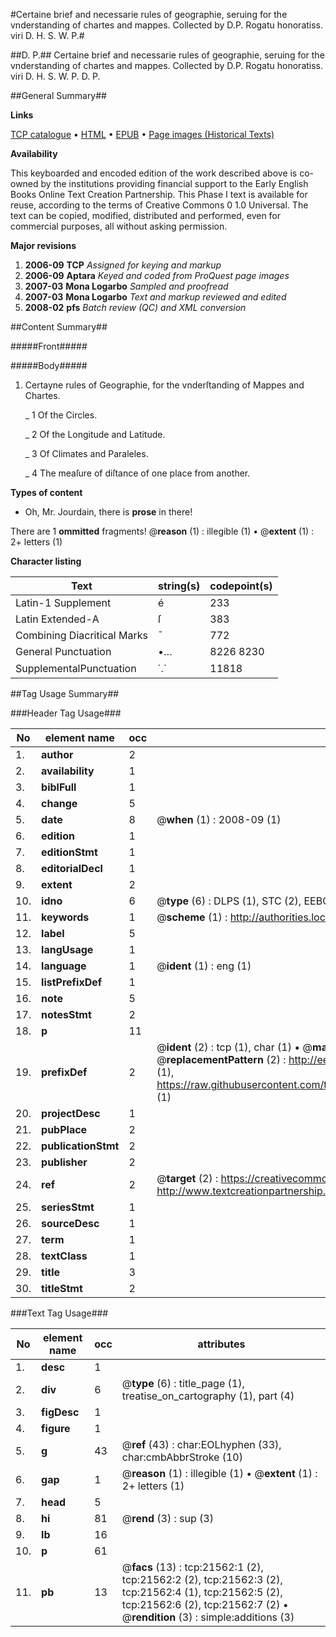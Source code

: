 #Certaine brief and necessarie rules of geographie, seruing for the vnderstanding of chartes and mappes. Collected by D.P. Rogatu honoratiss. viri D. H. S. W. P.#

##D. P.##
Certaine brief and necessarie rules of geographie, seruing for the vnderstanding of chartes and mappes. Collected by D.P. Rogatu honoratiss. viri D. H. S. W. P.
D. P.

##General Summary##

**Links**

[TCP catalogue](http://www.ota.ox.ac.uk/tcp/)  • 
[HTML](http://tei.it.ox.ac.uk/tcp/Texts-HTML/free/A08/A08774.html)  • 
[EPUB](http://tei.it.ox.ac.uk/tcp/Texts-EPUB/free/A08/A08774.epub) • 
[Page images (Historical Texts)](https://data.historicaltexts.jisc.ac.uk/view?pubId=eebo-99856046e&pageId=eebo-99856046e-21562-1)

**Availability**

This keyboarded and encoded edition of the
	       work described above is co-owned by the institutions
	       providing financial support to the Early English Books
	       Online Text Creation Partnership. This Phase I text is
	       available for reuse, according to the terms of Creative
	       Commons 0 1.0 Universal. The text can be copied,
	       modified, distributed and performed, even for
	       commercial purposes, all without asking permission.

**Major revisions**

1. __2006-09__ __TCP__ *Assigned for keying and markup*
1. __2006-09__ __Aptara__ *Keyed and coded from ProQuest page images*
1. __2007-03__ __Mona Logarbo__ *Sampled and proofread*
1. __2007-03__ __Mona Logarbo__ *Text and markup reviewed and edited*
1. __2008-02__ __pfs__ *Batch review (QC) and XML conversion*

##Content Summary##

#####Front#####

#####Body#####

1. Certayne rules of Geographie,
for the vnderſtanding of
Mappes and Chartes.

    _ 1 Of the Circles.

    _ 2 Of the Longitude and Latitude.

    _ 3 Of Climates and Paraleles.

    _ 4 The meaſure of diſtance of one
place from another.

**Types of content**

  * Oh, Mr. Jourdain, there is **prose** in there!

There are 1 **ommitted** fragments! 
 @__reason__ (1) : illegible (1)  •  @__extent__ (1) : 2+ letters (1)

**Character listing**


|Text|string(s)|codepoint(s)|
|---|---|---|
|Latin-1 Supplement|é|233|
|Latin Extended-A|ſ|383|
|Combining             Diacritical Marks|̄|772|
|General Punctuation|•…|8226 8230|
|SupplementalPunctuation|⸪|11818|

##Tag Usage Summary##

###Header Tag Usage###

|No|element name|occ|attributes|
|---|---|---|---|
|1.|__author__|2||
|2.|__availability__|1||
|3.|__biblFull__|1||
|4.|__change__|5||
|5.|__date__|8| @__when__ (1) : 2008-09 (1)|
|6.|__edition__|1||
|7.|__editionStmt__|1||
|8.|__editorialDecl__|1||
|9.|__extent__|2||
|10.|__idno__|6| @__type__ (6) : DLPS (1), STC (2), EEBO-CITATION (1), PROQUEST (1), VID (1)|
|11.|__keywords__|1| @__scheme__ (1) : http://authorities.loc.gov/ (1)|
|12.|__label__|5||
|13.|__langUsage__|1||
|14.|__language__|1| @__ident__ (1) : eng (1)|
|15.|__listPrefixDef__|1||
|16.|__note__|5||
|17.|__notesStmt__|2||
|18.|__p__|11||
|19.|__prefixDef__|2| @__ident__ (2) : tcp (1), char (1)  •  @__matchPattern__ (2) : ([0-9\-]+):([0-9IVX]+) (1), (.+) (1)  •  @__replacementPattern__ (2) : http://eebo.chadwyck.com/downloadtiff?vid=$1&page=$2 (1), https://raw.githubusercontent.com/textcreationpartnership/Texts/master/tcpchars.xml#$1 (1)|
|20.|__projectDesc__|1||
|21.|__pubPlace__|2||
|22.|__publicationStmt__|2||
|23.|__publisher__|2||
|24.|__ref__|2| @__target__ (2) : https://creativecommons.org/publicdomain/zero/1.0/ (1), http://www.textcreationpartnership.org/docs/. (1)|
|25.|__seriesStmt__|1||
|26.|__sourceDesc__|1||
|27.|__term__|1||
|28.|__textClass__|1||
|29.|__title__|3||
|30.|__titleStmt__|2||


###Text Tag Usage###

|No|element name|occ|attributes|
|---|---|---|---|
|1.|__desc__|1||
|2.|__div__|6| @__type__ (6) : title_page (1), treatise_on_cartography (1), part (4)|
|3.|__figDesc__|1||
|4.|__figure__|1||
|5.|__g__|43| @__ref__ (43) : char:EOLhyphen (33), char:cmbAbbrStroke (10)|
|6.|__gap__|1| @__reason__ (1) : illegible (1)  •  @__extent__ (1) : 2+ letters (1)|
|7.|__head__|5||
|8.|__hi__|81| @__rend__ (3) : sup (3)|
|9.|__lb__|16||
|10.|__p__|61||
|11.|__pb__|13| @__facs__ (13) : tcp:21562:1 (2), tcp:21562:2 (2), tcp:21562:3 (2), tcp:21562:4 (1), tcp:21562:5 (2), tcp:21562:6 (2), tcp:21562:7 (2)  •  @__rendition__ (3) : simple:additions (3)|
